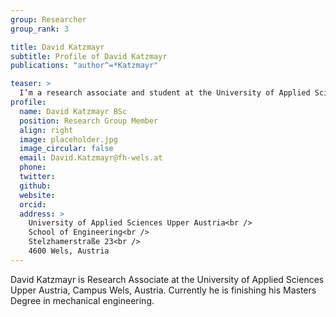 ```yaml
---
group: Researcher
group_rank: 3

title: David Katzmayr
subtitle: Profile of David Katzmayr
publications: "author^=*Katzmayr"

teaser: >
  I’m a research associate and student at the University of Applied Sciences Upper Austria.
profile:
  name: David Katzmayr BSc
  position: Research Group Member
  align: right
  image: placeholder.jpg
  image_circular: false
  email: David.Katzmayr@fh-wels.at
  phone:
  twitter:
  github:
  website:
  orcid:
  address: >
    University of Applied Sciences Upper Austria<br />
    School of Engineering<br />
    Stelzhamerstraße 23<br />
    4600 Wels, Austria
---
```


David Katzmayr is Research Associate at the University of Applied Sciences Upper Austria, Campus Wels, Austria.
Currently he is finishing his Masters Degree in mechanical engineering.
